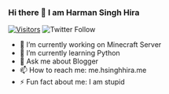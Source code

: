 ### Hi there 👋 I am Harman Singh Hira

[![Visitors](https://api.visitorbadge.io/api/visitors?path=https%3A%2F%2Fgithub.com%2FHSinghHira&labelColor=%23d9e3f0&countColor=%23ff8a65)](https://visitorbadge.io/status?path=https%3A%2F%2Fgithub.com%2FHSinghHira) ![Twitter Follow](https://img.shields.io/twitter/follow/hsinghhira?style=for-the-badge)

- 🔭 I’m currently working on Minecraft Server
- 🌱 I’m currently learning Python
- 💬 Ask me about Blogger
- 📫 How to reach me: me.hsinghhira.me
- ⚡ Fun fact about me: I am stupid
